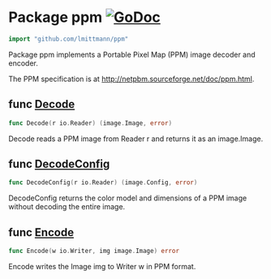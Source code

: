 # Package ppm [![GoDoc](https://godoc.org/github.com/lmittmann/ppm?status.svg)](https://godoc.org/github.com/lmittmann/ppm)
```go
import "github.com/lmittmann/ppm"
```
Package ppm implements a Portable Pixel Map (PPM) image decoder and encoder.

The PPM specification is at http://netpbm.sourceforge.net/doc/ppm.html.


## func [Decode](reader.go#L27)
```go
func Decode(r io.Reader) (image.Image, error)
```
Decode reads a PPM image from Reader r and returns it as an image.Image.


## func [DecodeConfig](reader.go#L38)
```go
func DecodeConfig(r io.Reader) (image.Config, error)
```
DecodeConfig returns the color model and dimensions of a PPM image without decoding the entire image.


## func [Encode](writer.go#L15)
```go
func Encode(w io.Writer, img image.Image) error
```
Encode writes the Image img to Writer w in PPM format.
